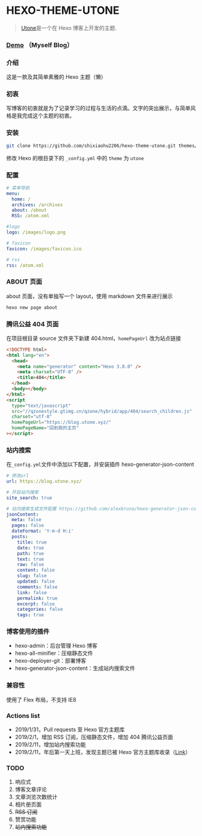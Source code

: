 # HEXO-THEME-UTONE

> [Utone](https://github.com/shixiaohu2206/hexo-theme-utone)是一个在 Hexo 博客上开发的主题.

### [Demo](https://shixiaohu2206.github.io/index.html) （Myself Blog）

### 介绍

这是一款及其简单素雅的 Hexo 主题（懒）

### 初衷

写博客的初衷就是为了记录学习的过程与生活的点滴。文字的突出展示，与简单风格是我完成这个主题的初衷。

### 安装

```bash
git clone https://github.com/shixiaohu2206/hexo-theme-utone.git themes/utone
```

修改 Hexo 的根目录下的 `_config.yml` 中的 `theme` 为 `utone`

### 配置

```yml
# 菜单导航
menu:
  home: /
  archives: /archives
  about: /about
  RSS: /atom.xml

#logo
logo: /images/logo.png

# favicon
favicon: /images/favicon.ico

# rss
rss: /atom.xml
```

### ABOUT 页面

about 页面，没有单独写一个 layout，使用 markdown 文件来进行展示

```bash
hexo new page about
```

### 腾讯公益 404 页面

在项目根目录 source 文件夹下新建 404.html，`homePageUrl` 改为站点链接

```html
<!DOCTYPE html>
<html lang="en">
  <head>
    <meta name="generator" content="Hexo 3.8.0" />
    <meta charset="UTF-8" />
    <title>404</title>
  </head>
  <body></body>
</html>
<script
  type="text/javascript"
  src="//qzonestyle.gtimg.cn/qzone/hybrid/app/404/search_children.js"
  charset="utf-8"
  homePageUrl="https://blog.utone.xyz/"
  homePageName="回到我的主页"
></script>
```

### 站内搜索

在`_config.yml`文件中添加以下配置，并安装插件 hexo-generator-json-content

```yml
# 修改url
url: https://blog.utone.xyz/

# 开启站内搜索
site_search: true

# 站内搜索生成文件配置 https://github.com/alexbruno/hexo-generator-json-content
jsonContent:
  meta: false
  pages: false
  dateFormat: 'Y-m-d H:i'
  posts:
    title: true
    date: true
    path: true
    text: true
    raw: false
    content: false
    slug: false
    updated: false
    comments: false
    link: false
    permalink: true
    excerpt: false
    categories: false
    tags: true
```

### 博客使用的插件

- hexo-admin：后台管理 Hexo 博客
- hexo-all-minifier：压缩静态文件
- hexo-deployer-git：部署博客
- hexo-generator-json-content：生成站内搜索文件

### 兼容性

使用了 Flex 布局，不支持 IE8

### Actions list

- 2019/1/31，Pull requests 至 Hexo 官方主题库
- 2019/2/1，增加 RSS 订阅，压缩静态文件，增加 404 腾讯公益页面
- 2019/2/11，增加站内搜索功能
- 2019/2/11，年后第一天上班，发现主题已被 Hexo 官方主题库收录（[Link](https://hexo.io/themes/)）

### TODO

1. 响应式
2. 博客文章评论
3. 文章浏览次数统计
4. 相片册页面
5. ~~RSS 订阅~~
6. 赞赏功能
7. ~~站内搜索功能~~
